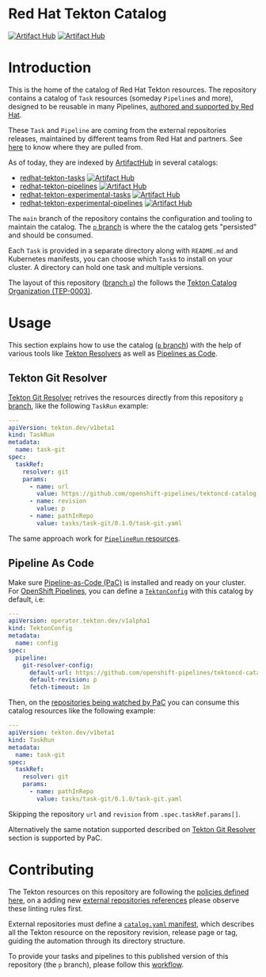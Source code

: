 # Red Hat Tekton Catalog
[![Artifact Hub](https://img.shields.io/endpoint?url=https://artifacthub.io/badge/repository/redhat-tekton-tasks)](https://artifacthub.io/packages/search?repo=redhat-tekton-tasks) [![Artifact Hub](https://img.shields.io/endpoint?url=https://artifacthub.io/badge/repository/redhat-tekton-pipelines)](https://artifacthub.io/packages/search?repo=redhat-tekton-pipelines)

# Introduction

This is the home of the catalog of Red Hat Tekton resources. The repository contains a catalog of `Task` resources (someday `Pipeline`s and more), designed to be reusable in many Pipelines, [authored and supported by Red Hat](./docs/ecosystem-team.md).

These `Task` and `Pipeline` are coming from the external repositories releases, maintained by different teams from Red Hat and partners. See [here](https://github.com/openshift-pipelines/tektoncd-catalog/blob/main/externals.yaml) to know where they are pulled from.

As of today, they are indexed by [ArtifactHub][artifactHub] in several catalogs:
- [redhat-tekton-tasks][artifactHubRedHatTasks] [![Artifact Hub](https://img.shields.io/endpoint?url=https://artifacthub.io/badge/repository/redhat-tekton-tasks)](https://artifacthub.io/packages/search?repo=redhat-tekton-tasks)
- [redhat-tekton-pipelines][artifactHubRedHatPipelines] [![Artifact Hub](https://img.shields.io/endpoint?url=https://artifacthub.io/badge/repository/redhat-tekton-pipelines)](https://artifacthub.io/packages/search?repo=redhat-tekton-pipelines)
- [redhat-tekton-experimental-tasks][artifactHubRedHatExperimentalTasks] [![Artifact Hub](https://img.shields.io/endpoint?url=https://artifacthub.io/badge/repository/redhat-tekton-experimental-tasks)](https://artifacthub.io/packages/search?repo=redhat-tekton-experimental-tasks)
- [redhat-tekton-experimental-pipelines][artifactHubRedHatExperimentalPipelines] [![Artifact Hub](https://img.shields.io/endpoint?url=https://artifacthub.io/badge/repository/redhat-tekton-experimental-pipelines)](https://artifacthub.io/packages/search?repo=redhat-tekton-experimental-pipelines)

The `main` branch of the repository contains the configuration and tooling to maintain the catalog. The [`p` branch][pBranch] is where the the catalog gets "persisted" and should be consumed.

Each `Task` is provided in a separate directory along with `README.md` and Kubernetes manifests, you can choose which `Task`s to install on your cluster. A directory can hold one task and multiple versions.

The layout of this repository ([branch `p`][pBranch]) the follows the [Tekton Catalog Organization (TEP-0003)][TEP0003].

# Usage

This section explains how to use the catalog ([`p` branch][pBranch]) with the help of various tools like [Tekton Resolvers][tektonResolvers] as well as [Pipelines as Code][pipelineAsCode]. 

## Tekton Git Resolver

[Tekton Git Resolver][tektonGitResolver] retrives the resources directly from this repository [`p` branch][pBranch], like the following `TaskRun` example:

```yml
---
apiVersion: tekton.dev/v1beta1
kind: TaskRun
metadata:
  name: task-git
spec:
  taskRef:
    resolver: git
    params:
      - name: url
        value: https://github.com/openshift-pipelines/tektoncd-catalog
      - name: revision
        value: p
      - name: pathInRepo
        value: tasks/task-git/0.1.0/task-git.yaml
```

The same approach work for [`PipelineRun` resources][tektonGitResolverPipeline].

## Pipeline As Code

Make sure [Pipeline-as-Code (PaC)][pipelineAsCode] is installed and ready on your cluster. For [OpenShift Pipelines][openshiftPipelines], you can define a [`TektonConfig`][openshiftPipelinesConfig] with this catalog by default, i.e:

```yml
---
apiVersion: operator.tekton.dev/v1alpha1
kind: TektonConfig
metadata:
  name: config
spec:
  pipeline:
    git-resolver-config:
      default-url: https://github.com/openshift-pipelines/tektoncd-catalog
      default-revision: p
      fetch-timeout: 1m 
```

Then, on the [repositories being watched by PaC][pipelineAsCodeRepository] you can consume this catalog resources like the following example:

```yml
---
apiVersion: tekton.dev/v1beta1
kind: TaskRun
metadata:
  name: task-git
spec:
  taskRef:
    resolver: git
    params:
      - name: pathInRepo
        value: tasks/task-git/0.1.0/task-git.yaml
```

Skipping the repository `url` and `revision` from `.spec.taskRef.params[]`.

Alternatively the same notation supported described on [Tekton Git Resolver](#tekton-git-resolver) section is supported by PaC.

# Contributing

The Tekton resources on this repository are following the [policies defined here](./docs/lint.md), on a adding new [external repositories references](./externals.yaml) please observe these linting rules first.

External repositories must define a [`catalog.yaml` manifest](./docs/catalog.md), which describes all the Tekton resource on the repository revision, release page or tag, guiding the automation through its directory structure.

To provide your tasks and pipelines to this published version of this repository (the `p` branch), please follow this [workflow](./docs/workflow-provide-your-tekton-resources.md).

[artifactHub]: https://github.com/artifacthub.io
[artifactHubRedHatExperimentalPipelines]: https://artifacthub.io/packages/search?repo=redhat-tekton-experimental-pipelines
[artifactHubRedHatExperimentalTasks]: https://artifacthub.io/packages/search?repo=redhat-tekton-experimental-tasks
[artifactHubRedHatPipelines]: https://artifacthub.io/packages/search?repo=redhat-tekton-pipelines&page=1
[artifactHubRedHatTasks]: https://artifacthub.io/packages/search?repo=redhat-tekton-tasks&page=1
[openshiftPipelines]: https://docs.openshift.com/pipelines/1.12/about/about-pipelines.html
[openshiftPipelinesConfig]: https://docs.openshift.com/pipelines/1.12/create/remote-pipelines-tasks-resolvers.html#resolver-git-config-anon_remote-pipelines-tasks-resolvers
[pBranch]: https://github.com/openshift-pipelines/tektoncd-catalog/tree/p
[pipelineAsCode]: https://pipelinesascode.com/
[pipelineAsCodeRepository]: https://github.com/openshift-pipelines/pipelines-as-code/blob/main/docs/content/docs/guide/repositorycrd.md
[tektonGitResolver]: https://tekton.dev/docs/pipelines/git-resolver/
[tektonGitResolverPipeline]:https://tekton.dev/docs/pipelines/git-resolver/#pipeline-resolution
[tektonResolvers]: https://tekton.dev/docs/pipelines/resolution-getting-started/
[TEP0003]: https://github.com/tektoncd/community/blob/main/teps/0003-tekton-catalog-organization.md
